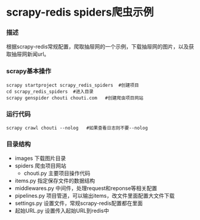 # scrapy-redis spiders爬虫示例

### 描述

​	根据scrapy-redis常规配置，爬取抽屉网的一个示例，下载抽屉网的图片，以及获取抽屉网新闻url。

### scrapy基本操作

```
scrapy startproject scrapy_redis_spiders  #创建项目
cd scrapy_redis_spiders  #进入目录
scrapy genspider chouti chouti.com   #创建爬虫项目网站
```

### 运行代码

```
scrapy crawl chouti --nolog   #如果查看日志则不要--nolog
```



### 目录结构

- images 下载图片目录
- spiders 爬虫项目网站
  - chouti.py  主要项目操作代码
- items.py 指定保存文件的数据结构
- middlewares.py 中间件，处理request和reponse等相关配置
- pipelines.py  项目管道，可以输出items，改文件里面配置大文件下载
- settings.py 设置文件，常规scrapy-redis配置都在里面
- 起始URL.py  设置传入起始URL到redis中

